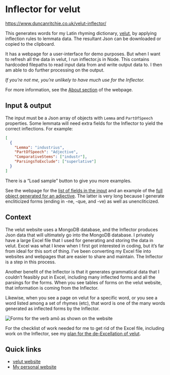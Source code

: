 # Inflector for velut

https://www.duncanritchie.co.uk/velut-inflector/

This generates words for my Latin rhyming dictionary, [velut](https://github.com/DuncanRitchie/velut), by applying inflection rules to lemmata data.
The resultant Json can be downloaded or copied to the clipboard.

It has a webpage for a user-interface for demo purposes.
But when I want to refresh all the data in velut, I run inflector.js in Node.
This contains hardcoded filepaths to read input data from and write output data to.
I then am able to do further processing on the output.

_If you’re not me, you’re unlikely to have much use for the Inflector._

For more information, see the [About section](https://www.duncanritchie.co.uk/velut-inflector/#about) of the webpage.

## Input & output

The input must be a Json array of objects with `Lemma` and `PartOfSpeech` properties.
Some lemmata will need extra fields for the Inflector to yield the correct inflections.
For example:

```json
[
  {
    "Lemma": "industrius",
    "PartOfSpeech": "Adjective",
    "ComparativeStems": ["industr"],
    "ParsingsToExclude": ["superlative"]
  }
]
```

There is a “Load sample” button to give you more examples.

See the webpage for the [list of fields in the input](https://www.duncanritchie.co.uk/velut-inflector#input-format) and an example of the [full object generated for an adjective](https://www.duncanritchie.co.uk/velut-inflector#forms-objects).
The latter is very long because I generate encliticized forms (ending in -ne, -que, and -ve) as well as unencliticized.

## Context

The velut website uses a MongoDB database, and the Inflector produces Json data that will ultimately go into the MongoDB database.
I privately have a large Excel file that I used for generating and storing the data in velut.
Excel was what I knew when I first got interested in coding, but it’s far from ideal for this sort of thing.
I’ve been converting my Excel file into websites and webpages that are easier to share and maintain.
The Inflector is a step in this process.

Another benefit of the Inflector is that it generates grammatical data that I couldn’t feasibly put in Excel, including many inflected forms and all the parsings for the forms.
When you see tables of forms on the velut website, that information is coming from the Inflector.

Likewise, when you see a page on velut for a specific word, or you see a word listed among a set of rhymes (etc), that word is one of the many words generated as inflected forms by the Inflector. 

![Forms for the verb amō as shown on the website](https://www.duncanritchie.co.uk/blog/images/2024/verb-table-amo-without-background.webp)

For the checklist of work needed for me to get rid of the Excel file, including work on the Inflector, see my [plan for the de-Excellation of velut](https://github.com/DuncanRitchie/velut/blob/main/plan.md).

## Quick links

- [velut website](https://www.velut.co.uk)
- [My personal website](https://www.duncanritchie.co.uk)
